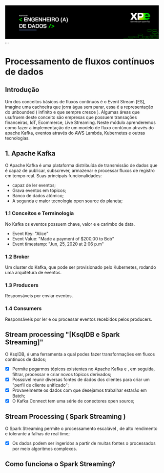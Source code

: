 <img align="right" src="https://raw.githubusercontent.com/araujoeverton/XP_Bootcamp_Engenharia_de_Dados/main/assets/bootcamp-engenheiro-de-dados-xp.jpg" width="1080"/> ...

# Processamento de fluxos contínuos de dados

## Introdução

Um dos conceitos básicos de fluxos continuos é o Event Stream [ES], imagine uma cachoeira que jorra água sem parar, essa é a representação do unbounded ( infinito e que sempre cresce ).
Algumas áreas que usufruem deste conceito são empresas que possuem transações financeiras, IoT, Ecommerce, Live Streaming.
Neste módulo aprenderemos como fazer a implementação de um modelo de fluxo contúnuo através do apache Kafka, eventos através do AWS Lambda, Kubernetes e outras tecnologias.

## 1. Apache Kafka

O Apache Kafka é uma plataforma distribuída de transmissão de dados que é capaz de publicar, subscrever, armazenar e processar fluxos de registro em tempo real.
Suas principais funcionalidades:
* capaz de ler eventos;
* Grava eventos em tópicos;
* Banco de dados atômico;
* A segunda e maior tecnologia open source do planeta;

### 1.1 Conceitos e Terminologia

No Kafka os eventos possuem chave, valor e e carimbo de data.
* Event Key: "Alice"
* Event Value: "Made a payment of $200,00 to Bob"
* Event timestamp: "Jun, 25, 2020 at 2:06 p.m"

### 1.2 Broker

Um cluster do Kafka, que pode ser provisionado pelo Kubernetes, rodando uma arquitetura de eventos.

### 1.3 Producers

Responsáveis por enviar eventos.

### 1.4 Consumers

Responsáveis por ler e ou processar eventos recebidos pelos producers.

## Stream processing "[KsqlDB e Spark Streaming]"

O KsqlDB, é uma ferramenta a qual podes fazer transformações em fluxos contínuos de dados;
- [x] Permite pegarmos tópicos existentes no Apache Kafka e , em seguida, filtrar, processar e criar novos tópicos derivados;
- [x] Posssível reunir diversas fontes de dados dos clientes para criar um "perfil de cliente unificado";
- [x] Provavelmente os dados com que desejamos trabalhar estarão em Batch;
- [x] O Kafka Connect tem uma série de conectores open source;

## Stream Processing ( Spark Streaming )

O Spark Streaming permite o processamento escalável , de alto rendimento e tolerante a falhas de real time;
- [x] Os dados podem ser ingeridos a partir de muitas fontes o processados por meio algoritmos complexos.

## Como funciona o Spark Streaming?




  



